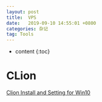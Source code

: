 ```yaml
---
layout: post
title:  VPS
date:   2019-09-10 14:55:01 +0800
categories: 杂记
tag: Tools
---
```

* content
{:toc}


# CLion
[Clion Install and Setting for Win10](https://blog.hgtweb.com/2018/clion-install-and-setting-for-win10/)

